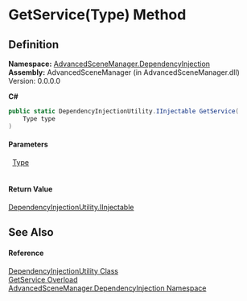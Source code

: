 # GetService(Type) Method




## Definition
**Namespace:** <a href="N_AdvancedSceneManager_DependencyInjection">AdvancedSceneManager.DependencyInjection</a>  
**Assembly:** AdvancedSceneManager (in AdvancedSceneManager.dll) Version: 0.0.0.0

**C#**
``` C#
public static DependencyInjectionUtility.IInjectable GetService(
	Type type
)
```



#### Parameters
<dl><dt>  <a href="https://learn.microsoft.com/dotnet/api/system.type" target="_blank" rel="noopener noreferrer">Type</a></dt><dd> </dd></dl>

#### Return Value
<a href="T_AdvancedSceneManager_DependencyInjection_DependencyInjectionUtility_IInjectable">DependencyInjectionUtility.IInjectable</a>

## See Also


#### Reference
<a href="T_AdvancedSceneManager_DependencyInjection_DependencyInjectionUtility">DependencyInjectionUtility Class</a>  
<a href="Overload_AdvancedSceneManager_DependencyInjection_DependencyInjectionUtility_GetService">GetService Overload</a>  
<a href="N_AdvancedSceneManager_DependencyInjection">AdvancedSceneManager.DependencyInjection Namespace</a>  
